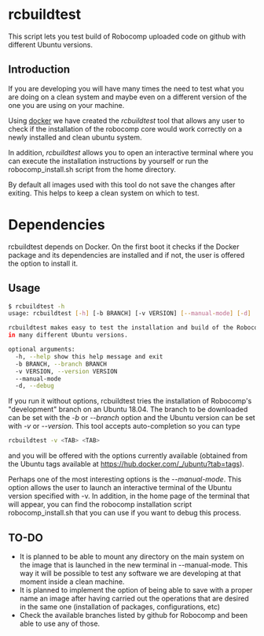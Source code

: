 rcbuildtest
===============================

This script lets you test build of Robocomp uploaded code on github with different Ubuntu versions.

## Introduction
If you are developing you will have many times the need to test what you are doing on a clean system and maybe even on a different version of the one you are using on your machine.

Using [docker](https://www.docker.com/resources/what-container) we have created the *rcbuildtest* tool that allows any user to check if the installation of the robocomp core would work correctly on a newly installed and clean ubuntu system.

In addition, *rcbuildtest* allows you to open an interactive terminal where you can execute the installation instructions by yourself or run the robocomp_install.sh script from the home directory.

By default all images used with this tool do not save the changes after exiting. This helps to keep a clean system on which to test.

# Dependencies
rcbuildtest depends on Docker. On the first boot it checks if the Docker package and its dependencies are installed and if not, the user is offered the option to install it.

## Usage

```bash
$ rcbuildtest -h
usage: rcbuildtest [-h] [-b BRANCH] [-v VERSION] [--manual-mode] [-d]

rcbuildtest makes easy to test the installation and build of the Robocomp core
in many different Ubuntu versions.

optional arguments:
  -h, --help show this help message and exit
  -b BRANCH, --branch BRANCH
  -v VERSION, --version VERSION
  --manual-mode
  -d, --debug
```

If you run it without options, rcbuildtest tries the installation of Robocomp's "development" branch on an Ubuntu 18.04. The branch to be downloaded can be set with the *-b* or *--branch* option and the Ubuntu version can be set with *-v* or *--version*. This tool accepts auto-completion so you can type
```bash
rcbuildtest -v <TAB> <TAB>
```
and you will be offered with the options currently available (obtained from the Ubuntu tags available at https://hub.docker.com/_/ubuntu?tab=tags).

Perhaps one of the most interesting options is the *--manual-mode*. This option allows the user to launch an interactive terminal of the Ubuntu version specified with -v. In addition, in the home page of the terminal that will appear, you can find the robocomp installation script robocomp_install.sh that you can use if you want to debug this process.

## TO-DO
* It is planned to be able to mount any directory on the main system on the image that is launched in the new terminal in --manual-mode. This way it will be possible to test any software we are developing at that moment inside a clean machine.
* It is planned to implement the option of being able to save with a proper name an image after having carried out the operations that are desired in the same one (installation of packages, configurations, etc)
* Check the available branches listed by github for Robocomp and been able to use any of those.  
